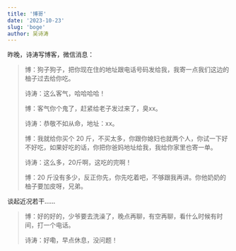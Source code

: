 ```yaml
---
title: '博哥'
date: '2023-10-23'
slug: 'boge'
author: 吴诗涛
---
```


昨晚，诗涛写博客，微信消息：

> 博：狗子狗子，把你现在住的地址跟电话号码发给我，我寄一点我们这边的柚子过去给你吃。
>
> 诗涛：这么客气，哈哈哈哈！
>
> 博：客气你个鬼了，赶紧给老子发过来了，臭xx。
>
> 诗涛：恭敬不如从命，地址：xx。
>
> 博：我就给你买个 20 斤，不买太多，你跟你媳妇也就两个人，你试一下好不好吃，如果好吃的话，你把你爸妈地址给我，我给你家里也寄一单。
>
> 诗涛：这么多，20斤啊，这吃的完啊！
>
> 博：20 斤没有多少，反正你先，你先吃着吧，不够跟我再讲。你他奶奶的柚子要加皮呀，兄弟。

谈起近况若干……

> 博：好的好的，少爷要去洗澡了，晚点再聊，有空再聊，看什么时候有时间，打一个电话。
>
> 诗涛：好嘞，早点休息，没问题！
